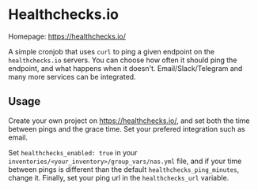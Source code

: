 # Healthchecks.io

Homepage: <https://healthchecks.io/>

A simple cronjob that uses `curl` to ping a given endpoint on the `healthchecks.io` servers. You can choose how often it should ping the endpoint, and what happens when it doesn't. Email/Slack/Telegram and many more services can be integrated.

## Usage

Create your own project on <https://healthchecks.io/>, and set both the time between pings and the grace time. Set your prefered integration such as email.

Set `healthchecks_enabled: true` in your `inventories/<your_inventory>/group_vars/nas.yml` file, and if your time between pings is different than the default `healthchecks_ping_minutes`, change it. Finally, set your ping url in the `healthchecks_url` variable.
